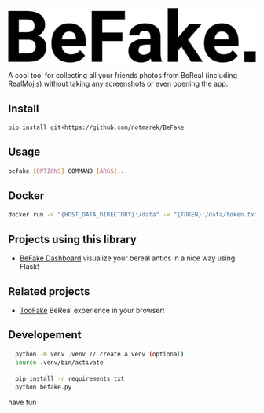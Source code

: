 <picture width="512" align="right">
 <source media="(prefers-color-scheme: dark)" srcset="./assets/befake-white.png">
 <img src="./assets/befake-black.png">
</picture>

A cool tool for collecting all your friends photos from BeReal (including RealMojis) without taking any screenshots or even opening the app.

## Install
```bash
pip install git+https://github.com/notmarek/BeFake
```

## Usage
```bash
befake [OPTIONS] COMMAND [ARGS]...
```

## Docker
```bash
docker run -v "{HOST_DATA_DIRECTORY}:/data" -v "{TOKEN}:/data/token.txt" notmarek/BeFake {command}
```

## Projects using this library
* [BeFake Dashboard](https://github.com/ArtrenH/BeFake-Dashboard) visualize your bereal antics in a nice way using Flask!

## Related projects
* [TooFake](https://github.com/s-alad/toofake) BeReal experience in your browser!


## Developement


```bash
  python -m venv .venv // create a venv (optional)
  source .venv/bin/activate

  pip install -r requirements.txt
  python befake.py
```

have fun

